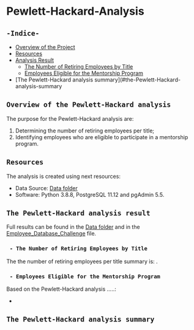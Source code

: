 # Pewlett-Hackard-Analysis
## `-Indice-`	
	
- [Overview of the Project](#overview-of-the-Pewlett-Hackard-analysis)	
- [Resources](#resources)	
- [Analysis Result](#the-Pewlett-Hackard-analysis-result)	
  - [The Number of Retiring Employees by Title](#the-number-of-retiring-employees-by-title)	
  - [Employees Eligible for the Mentorship Program](#employees-eligible-for-the-Mentorship-Program)
- [The Pewlett-Hackard analysis summary](#the-Pewlett-Hackard-analysis-summary	
	
## `Overview of the Pewlett-Hackard analysis`	
	
The purpose for the Pewlett-Hackard analysis are: 	
1. Determining the number of retiring employees per title; 
2. Identifying employees who are eligible to participate in a mentorship program.	
## `Resources`	
The analysis is created using next resources:	
  - Data Source:  [Data folder](./Data/)	
  - Software: Python 3.8.8, PostgreSQL 11.12 and pgAdmin 5.5.	
## `The Pewlett-Hackard analysis result`	
	
Full results can be found in the [Data folder](./Data) and in the [Employee_Database_Challenge](./Employee_Database_challenge.sql) file.	
  ### ` - The Number of Retiring Employees by Title`	

  The the number of retiring employees per title summary is: .

  ### ` - Employees Eligible for the Mentorship Program`	

Based on the Pewlett-Hackard analysis .....:

  - 
## `The Pewlett-Hackard analysis summary`	

